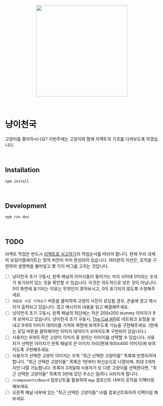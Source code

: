 <br>

<p align="center">
  <img src="/src/assets/vaco.png"  width="300">
</p>

<br>

# 냥이천국

고양이를 좋아하시나요? 이번주에는 고양이와 함께 리액트의 기초를 다져보도록 하겠습니다.

<br>

## Installation

```sh
npm install
```

<br>

## Development

```sh
npm run dev
```

<br>

## TODO

리액트 작업은 반드시 [리액트로 사고하기](https://ko.react.dev/learn/thinking-in-react)의 작업순서를 따라야 합니다. 현재 우리 과제의 보일러플레이트는 정적 버전이 이미 완성되어 있습니다. 여러분의 미션은, 로직을 구현하여 생명력을 불어넣고 몇 가지 버그를 고치는 것입니다.

- [ ] 냥이천국 초기 구동시, 왼쪽 패널의 이미지들이 들어가는 자리 사이에 0이라는 숫자가 표기되어 있는 것을 확인할 수 있습니다. 이것은 의도적으로 넣은 것이 아닙니다. 0이 화면에 표기되는 이유는 무엇인지 찾아보시고, 0이 표기되지 않도록 수정해주세요.
- [ ] `새로운 사진 가져오기` 버튼을 클릭하여 고양이 사진이 로딩될 경우, 콘솔에 경고 메시지가 출력되고 있습니다. 경고 메시지의 내용을 읽고 해결해주세요.
- [ ] 냥이천국 초기 구동시, 왼쪽 패널의 하단에는 작은 200x200 dummy 이미지가 9개 보여지고 있습니다. 냥이천국 초기 구동시, [The Cat API](https://developers.thecatapi.com/)로 네트워크 요청을 보내고 9개의 이미지 데이터를 가져와 화면에 보여주도록 기능을 구현해주세요. (현재는 로딩 버튼을 클릭해야만 이미지 데이터가 보여지도록 구현되어 있습니다.)
- [ ] 사용자는 9개의 작은 고양이 이미지 중 원하는 이미지를 선택할 수 있습니다. 사용자가 선택한 이미지가 왼쪽 패널의 큰 이미지 자리(현재 600x400 이미지)에 보여지도록 구현해주세요.
- [ ] 사용자가 선택한 고양이 이미지는 우측 "최근 선택한 고양이들" 목록에 반영되어야 합니다. "최근 선택한 고양이들" 목록은 1번부터 최신순으로 나열되며, 최대 3개까지만 나열 가능합니다. 목록이 3개일때 사용자가 또 다른 고양이를 선택한다면, "최근 선택한 고양이들" 목록의 3번에 있던 주소는 밀려나 사라지게 됩니다.
- [ ] `/components/Board` 컴포넌트를 활용하여 `App` 컴포넌트 내부의 로직을 리팩터링 해보세요.
- [ ] 오른쪽 패널 내부에 있는 "최근 선택한 고양이들" UI를 컴포넌트화하여 리팩터링 해보세요.
